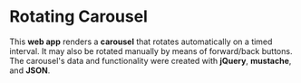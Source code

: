 # Rotating Carousel

This **web app** renders a **carousel** that rotates automatically on a timed interval. It may also be rotated manually by means of forward/back buttons. The carousel's data and functionality were created with **jQuery**, **mustache**, and **JSON**.
